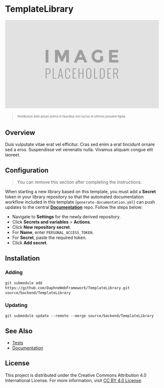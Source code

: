 # TemplateLibrary

![](assets/masthead.png)

> <sub><sup>Vestibulum ante ipsum primis in faucibus orci luctus et ultrices posuere ligula.</sup></sub>

## Overview

Duis vulputate vitae erat vel efficitur. Cras sed enim a erat tincidunt ornare sed a eros. Suspendisse vel venenatis nulla. Vivamus aliquam congue elit laoreet.

## Configuration

> You can remove this section after completing the instructions.

When starting a new library based on this template, you must add a **Secret** token in your library repository so that the automated documentation workflow included in this template (`generate-documentation.yml`) can push updates to the central [**Documentation**](https://github.com/DaphneWebFramework/Documentation) repo. Follow the steps below:

- Navigate to **Settings** for the newly derived repository.
- Click **Secrets and variables** > **Actions**.
- Click **New repository secret**.
- For **Name**, enter `PERSONAL_ACCESS_TOKEN`.
- For **Secret**, paste the required token.
- Click **Add secret**.

## Installation

### Adding

```
git submodule add https://github.com/DaphneWebFramework/TemplateLibrary.git source/backend/TemplateLibrary
```

### Updating

```
git submodule update --remote --merge source/backend/TemplateLibrary
```

## See Also

- [Tests](https://github.com/DaphneWebFramework/TemplateLibraryTest)
- [Documentation](https://github.com/DaphneWebFramework/Documentation/blob/main/TemplateLibrary/README.md)

## License

This project is distributed under the Creative Commons Attribution 4.0 International License. For more information, visit [CC BY 4.0 License](https://creativecommons.org/licenses/by/4.0/).
